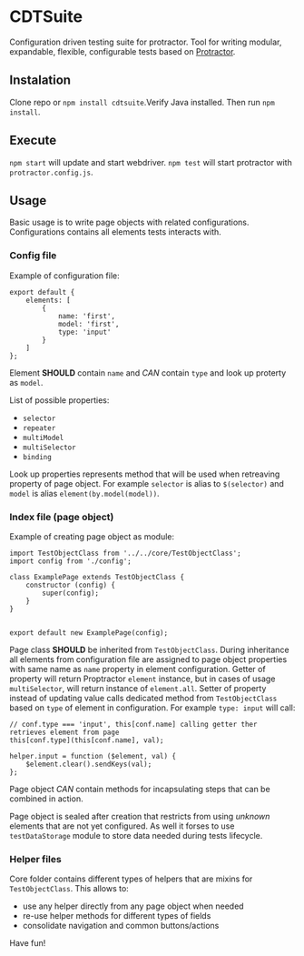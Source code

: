 # CDTSuite
Configuration driven testing suite for protractor. Tool for writing modular, expandable, flexible, configurable tests based on [Protractor](https://github.com/angular/protractor).

## Instalation
Clone repo or `npm install cdtsuite`.Verify Java installed. Then run `npm install`.

## Execute
`npm start` will update and start webdriver. `npm test` will start protractor with `protractor.config.js`.

## Usage
Basic usage is to write page objects with related configurations. Configurations contains all elements tests interacts with.

### Config file
Example of configuration file:
```
export default {
    elements: [
        {
            name: 'first',
            model: 'first',
            type: 'input'
        }
    ]
};
```
Element **SHOULD** contain `name` and *CAN* contain `type` and look up proterty as `model`.

List of possible properties:
- `selector`
- `repeater`
- `multiModel`
- `multiSelector`
- `binding`

Look up properties represents method that will be used when retreaving property of page object. For example `selector` is alias to `$(selector)` and `model` is alias `element(by.model(model))`.

### Index file (page object)
Example of creating page object as module:
```
import TestObjectClass from '../../core/TestObjectClass';
import config from './config';

class ExamplePage extends TestObjectClass {
    constructor (config) {
        super(config);
    }
}


export default new ExamplePage(config);
```
Page class **SHOULD** be inherited from `TestObjectClass`. During inheritance all elements from configuration file are assigned to page object properties with same name as `name` property in element configuration.
Getter of property will return Proptractor `element` instance, but in cases of usage `multiSelector`, will return instance of `element.all`.
Setter of property instead of updating value calls dedicated method from `TestObjectClass` based on `type` of element in configuration. For example `type: input` will call:
```
// conf.type === 'input', this[conf.name] calling getter ther retrieves element from page
this[conf.type](this[conf.name], val);
```
```
helper.input = function ($element, val) {
    $element.clear().sendKeys(val);
};
```
Page object *CAN* contain methods for incapsulating steps that can be combined in action.

Page object is sealed after creation that restricts from using *unknown* elements that are not yet configured. As well it forses to use `testDataStorage` module to store data needed during tests lifecycle.

### Helper files
Core folder contains different types of helpers that are mixins for `TestObjectClass`. This allows to:
- use any helper directly from any page object when needed
- re-use helper methods for different types of fields
- consolidate navigation and common buttons/actions

Have fun!
